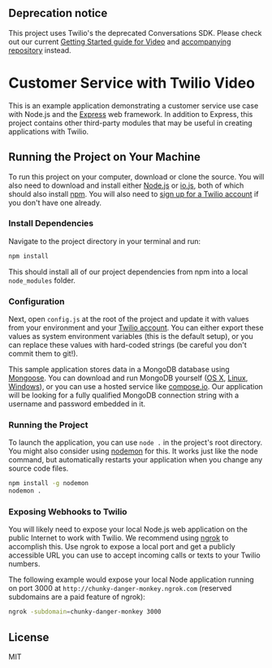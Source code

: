 ## Deprecation notice
This project uses Twilio's the deprecated Conversations SDK. Please check out our current [Getting Started guide for Video](https://www.twilio.com/docs/video/javascript-v2-getting-started) and [accompanying repository](https://github.com/twilio/video-quickstart-js) instead.

# Customer Service with Twilio Video

This is an example application demonstrating a customer service use case with Node.js and the [Express](http://www.expressjs.com) web framework.  In addition to Express, this project contains other third-party modules that may be useful in creating applications with Twilio.

## Running the Project on Your Machine

To run this project on your computer, download or clone the source. You will also need to download and install either [Node.js](http://nodejs.org/) or [io.js](https://iojs.org/en/index.html), both of which should also install [npm](https://www.npmjs.com/). You will also need to [sign up for a Twilio account](https://www.twilio.com/try-twilio) if you don't have one already.

### Install Dependencies

Navigate to the project directory in your terminal and run:

```bash
npm install
```

This should install all of our project dependencies from npm into a local `node_modules` folder.

### Configuration

Next, open `config.js` at the root of the project and update it with values from your environment and your [Twilio account](https://www.twilio.com/user/account/voice-messaging). You can either export these values as system environment variables (this is the default setup), or you can replace these values with hard-coded strings (be careful you don't commit them to git!).

This sample application stores data in a MongoDB database using [Mongoose](http://mongoosejs.com/). You can download and run MongoDB yourself ([OS X](http://docs.mongodb.org/manual/tutorial/install-mongodb-on-os-x/), [Linux](http://docs.mongodb.org/manual/tutorial/install-mongodb-on-ubuntu/), [Windows](http://docs.mongodb.org/manual/tutorial/install-mongodb-on-windows/)), or you can use a hosted service like [compose.io](https://www.compose.io/).  Our application will be looking for a fully qualified MongoDB connection string with a username and password embedded in it.

### Running the Project

To launch the application, you can use `node .` in the project's root directory. You might also consider using [nodemon](https://github.com/remy/nodemon) for this. It works just like the node command, but automatically restarts your application when you change any source code files.

```bash
npm install -g nodemon
nodemon .
```

### Exposing Webhooks to Twilio

You will likely need to expose your local Node.js web application on the public Internet to work with Twilio. We recommend using [ngrok](https://ngrok.com/docs) to accomplish this. Use ngrok to expose a local port and get a publicly accessible URL you can use to accept incoming calls or texts to your Twilio numbers.

The following example would expose your local Node application running on port 3000 at `http://chunky-danger-monkey.ngrok.com` (reserved subdomains are a paid feature of ngrok):

```bash
ngrok -subdomain=chunky-danger-monkey 3000
```

## License

MIT
